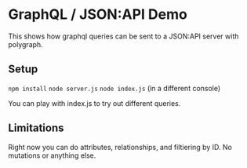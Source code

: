 # GraphQL / JSON:API Demo

This shows how graphql queries can be sent to a JSON:API server with polygraph.

## Setup

`npm install`
`node server.js`
`node index.js` (in a different console)

You can play with index.js to try out different queries.

## Limitations

Right now you can do attributes, relationships, and filtiering by ID. No mutations or anything else.
